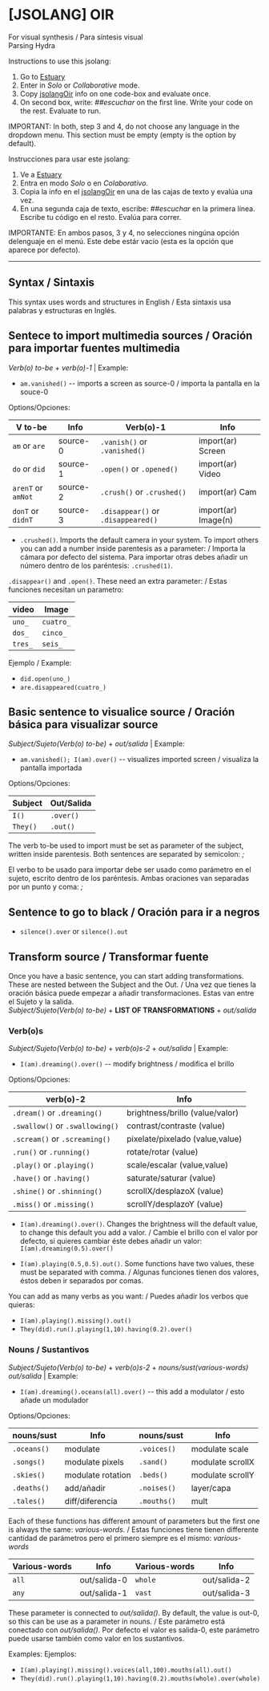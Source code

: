 # [JSOLANG] OIR

For visual synthesis / Para síntesis visual  
Parsing Hydra  

Instructions to use this jsolang:
1. Go to [Estuary](https://estuary.mcmaster.ca/)
2. Enter in *Solo* or *Collaborative* mode.
3. Copy [jsolangOir](/esolangs/Oir/jsolangOir.peg) info on one code-box and evaluate once.
4. On second box, write: *##escuchar* on the first line. Write your code on the rest. Evaluate to run.

IMPORTANT: In both, step 3 and 4, do not choose any language in the dropdown menu. This section must be empty (empty is the option by default).  

Instrucciones para usar este jsolang:
1. Ve a [Estuary](https://estuary.mcmaster.ca/)
2. Entra en modo *Solo* o en *Colaborativo*.
3. Copia la info en el [jsolangOir](/esolangs/Oir/jsolangOir.peg) en una de las cajas de texto y evalúa una vez.
4. En una segunda caja de texto, escribe: *##escuchar* en la primera línea. Escribe tu código en el resto. Evalúa para correr.

IMPORTANTE: En ambos pasos, 3 y 4, no selecciones ningúna opción delenguaje en el menú. Este debe estár vacío (esta es la opción que aparece por defecto).  

____________________________________________

## Syntax / Sintaxis

This syntax uses words and structures in English / Esta sintaxis usa palabras y estructuras en Inglés.  


## Sentece to import multimedia sources / Oración para importar fuentes multimedia
*Verb(o) to-be* + *verb(o)-1* | Example:  
+ `am.vanished()` -- imports a screen as source-0 / importa la pantalla en la souce-0

Options/Opciones:  

| V to-be            | Info      | Verb(o)-1                          | Info                |
| ------------------ | --------- | ---------------------------------- | ------------------- |
| `am` or `are`      | source-0  | `.vanish()` or `.vanished()`       | import(ar) Screen   |
| `do` or `did`      | source-1  | `.open()` or `.opened()`           | import(ar) Video    |
| `arenT` or `amNot` | source-2  | `.crush()` or `.crushed()`         | import(ar) Cam      |
| `donT` or `didnT`  | source-3  | `.disappear()` or `.disappeared()` | import(ar) Image(n) |

+ `.crushed()`. Imports the default camera in your system. To import others you can add a number inside parentesis as a parameter: / Importa la cámara por defecto del sistema. Para importar otras debes añadir un número dentro de los paréntesis: `.crushed(1)`.

`.disappear()` and `.open()`. These need an extra parameter: / Estas funciones necesitan un parametro:  

| video       | Image       |
| ----------- |  ---------- |
| `uno_`      | `cuatro_`   |
| `dos_`      | `cinco_`    |
| `tres_`     | `seis_`     |

Ejemplo / Example:  
+ `did.open(uno_)`  
+ `are.disappeared(cuatro_)`

## Basic sentence to visualice source / Oración básica para visualizar source
*Subject/Sujeto(Verb(o) to-be)* + *out/salida* | Example:  
+ `am.vanished(); I(am).over()` -- visualizes imported screen / visualiza la pantalla importada  

Options/Opciones:  

| Subject   | Out/Salida  |
| --------- | ----------- |
| `I()`     | `.over()`   |
| `They()`  | `.out()`    |

The verb to-be used to import must be set as parameter of the subject, written inside parentesis. Both sentences are separated by semicolon: *;*  

El verbo to be usado para importar debe ser usado como parámetro en el sujeto, escrito dentro de los paréntesis. Ambas oraciones van separadas por un punto y coma: *;*  

## Sentence to go to black / Oración para ir a negros
+ `silence().over` or `silence().out`

## Transform source / Transformar fuente
Once you have a basic sentence, you can start adding transformations. These are nested between the Subject and the Out. / Una vez que tienes la oración básica puede empezar a añadir transformaciones. Estas van entre el Sujeto y la salida.  
*Subject/Sujeto(Verb(o) to-be)* + **LIST OF TRANSFORMATIONS** + *out/salida*

### Verb(o)s
*Subject/Sujeto(Verb(o) to-be)* + *verb(o)s-2* + *out/salida* | Example:  
+ `I(am).dreaming().over()` -- modify brightness / modifica el brillo

Options/Opciones:

| verb(o)-2                         | Info            |
| --------------------------------- | ---------------------------------- |
| `.dream()` or `.dreaming()`       | brightness/brillo (value/valor)    |
| `.swallow()` or `.swallowing()`   | contrast/contraste (value)         |
| `.scream()` or `.screaming()`     | pixelate/pixelado (value,value)    |
| `.run()` or `.running()`          | rotate/rotar (value)               |
| `.play()` or `.playing()`         | scale/escalar (value,value)        |
| `.have()` or `.having()`          | saturate/saturar (value)           |
| `.shine()` or `.shinning()`       | scrollX/desplazoX (value)          |
| `.miss()` or `.missing()`         | scrollY/desplazoY (value)          |

+ `I(am).dreaming().over()`. Changes the brightness will the default value, to change this default you add a valor. / Cambie el brillo con el valor por defecto, si quieres cambiar éste debes añadir un valor: `I(am).dreaming(0.5).over()`  

+ `I(am).playing(0.5,0.5).out()`. Some functions have two values, these must be separated with comma. / Algunas funciones tienen dos valores, éstos deben ir separados por comas.  

You can add as many verbs as you want: / Puedes añadir los verbos que quieras:  
+ `I(am).playing().missing().out()`
+ `They(did).run().playing(1,10).having(0.2).over()`

### Nouns / Sustantivos
*Subject/Sujeto(Verb(o) to-be)* + *verb(o)s-2* + *nouns/sust(various-words)* *out/salida* | Example:  
+ `I(am).dreaming().oceans(all).over()` -- this add a modulator / esto añade un modulador

Options/Opciones:  

| nouns/sust   | Info               | nouns/sust   | Info               |
| ------------ | ------------------ | ------------ | ------------------ |
| `.oceans()`  | modulate           | `.voices()`  | modulate scale     |
| `.songs()`   | modulate pixels    | `.sand()`    | modulate scrollX   |
| `.skies()`   | modulate rotation  | `.beds()`    | modulate scrollY   |
| `.deaths()`  | add/añadir         | `.noises()`  | layer/capa         |
| `.tales()`   | diff/diferencia    | `.mouths()`  | mult               |

Each of these functions has different amount of parameters but the first one is always the same: *various-words*. / Estas funciones tiene tienen differente cantidad de parámetros pero el primero siempre es el mismo: *various-words*  

| Various-words | Info          | Various-words | Info          |
| ------------- | ------------- | ------------- | ------------- |
| `all`         | out/salida-0  | `whole`       | out/salida-2  |
| `any`         | out/salida-1  | `vast`        | out/salida-3  |

These parameter is connected to *out/salida()*. By default, the value is out-0, so this can be use as a parameter in nouns. / Este parámetro está conectado con  *out/salida()*. Por defecto el valor es salida-0, este parámetro puede usarse también como valor en los sustantivos.  

Examples: Ejemplos:
+ `I(am).playing().missing().voices(all,100).mouths(all).out()`
+ `They(did).run().playing(1,10).having(0.2).mouths(whole).over(whole)`
